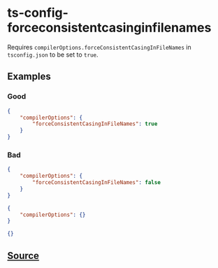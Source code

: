 # ts-config-forceconsistentcasinginfilenames

Requires `compilerOptions.forceConsistentCasingInFileNames` in `tsconfig.json` to be set to `true`.

## Examples

### Good

```json
{
    "compilerOptions": {
        "forceConsistentCasingInFileNames": true
    }
}
```

### Bad

```json
{
    "compilerOptions": {
        "forceConsistentCasingInFileNames": false
    }
}
```

```json
{
    "compilerOptions": {}
}
```

```json
{}
```

## [Source](https://azuresdkspecs.z5.web.core.windows.net/TypeScriptSpec.html#ts-config-forceconsistentcasinginfilenames)
